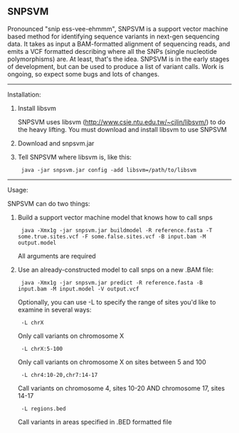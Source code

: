 SNPSVM 
------
Pronounced "snip ess-vee-ehmmm",  SNPSVM is a support vector machine based method for identifying sequence variants in next-gen sequencing data. It takes as input a BAM-formatted alignment of sequencing reads, and emits a VCF formatted describing where all the SNPs (single nucleotide polymorphisms) are. At least, that's the idea. 
 SNPSVM is in the early stages of development, but can be used to produce a list of variant calls. Work is ongoing, so expect some bugs and lots of changes. 

-----
Installation:

1. Install libsvm

	SNPSVM uses libsvm (http://www.csie.ntu.edu.tw/~cjlin/libsvm/) to do the heavy lifting. You must download and install libsvm to use SNPSVM

2. Download and snpsvm.jar 

3. Tell SNPSVM where libsvm is, like this:

		java -jar snpsvm.jar config -add libsvm=/path/to/libsvm

------
Usage:

SNPSVM can do two things:
1. Build a support vector machine model that knows how to call snps

		java -Xmx1g -jar snpsvm.jar buildmodel -R reference.fasta -T some.true.sites.vcf -F some.false.sites.vcf -B input.bam -M output.model

	All arguments are required


2. Use an already-constructed model to call snps on a new .BAM file:

		java -Xmx1g -jar snpsvm.jar predict -R reference.fasta -B input.bam -M input.model -V output.vcf

	Optionally, you can use -L to specify the range of sites you'd like to examine in several ways:

		-L chrX                   
	Only call variants on chromosome X

		-L chrX:5-100
	Only call variants on chromosome X on sites between 5 and 100

		-L chr4:10-20,chr7:14-17
	Call variants on chromosome 4, sites 10-20 AND chromosome 17, sites 14-17

		-L regions.bed
	Call variants in areas specified in .BED formatted file



